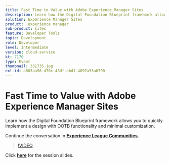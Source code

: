 ```yaml
---
title: Fast Time to Value with Adobe Experience Manager Sites
description: Learn how the Digital Foundation Blueprint framework allows you to quickly implement a design with OOTB functionality and minimal customization. This session was delivered as part of Adobe Developers Live Content event.
solution: Experience Manager Sites
product:  experience manager
sub-product: sites
feature: Developer Tools
topic: Development
role: Developer
level: Intermediate
version: cloud-service
kt: 7170
type: Event
thumbnail: 331735.jpg
exl-id: a883aa56-d70c-48df-abd1-4097a53a6790
---
```


# Fast Time to Value with Adobe Experience Manager Sites 

Learn how the Digital Foundation Blueprint framework allows you to quickly implement a design with OOTB functionality and minimal customization.

Continue the conversation in **[Experience League Communities](http://adobe.ly/36Yd3v6)**.

>[!VIDEO](https://video.tv.adobe.com/v/331735/?quality=12&learn=on&hidetitle=true)

Click **[here](/help/assets/time-to-value-aem-sites.pdf)** for the session slides.
